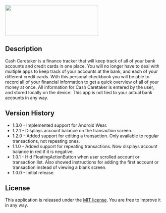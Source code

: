 [<img src="http://new.dafdealer.co.uk/image-uploads/images/google_play_icon.png" width="300" height="100">](https://play.google.com/store/apps/details?id=com.androidessence.cashcaretaker&hl=en)

Description
----

Cash Caretaker is a finance tracker that will keep track of all of your bank accounts and credit cards in one place. You will no longer have to deal with multiple apps to keep track of your accounts at the bank, and each of your different credit cards. With this personal checkbook you will be able to record all of your financial information to get a quick overview of all of your money at once.
All information for Cash Caretaker is entered by the user, and stored locally on the device. This app is not tied to your actual bank accounts in any way.

Version History
----
- 1.3.0 - Implemented support for Android Wear.
- 1.2.1 - Displays account balance on the transaction screen.
- 1.2.0 - Added support for editing a transaction. Only available to regular transactions, not repeating ones.
- 1.1.0 - Added support for repeating transactions. Now displays account balance in red if it is negative.
- 1.0.1 - Hid FloatingActionButton when user scrolled account or transaction list. Also showed instructions for adding the first account or transaction instead of viewing a blank screen.
- 1.0.0 - Initial release.

License
----
This application is released under the [MIT license](https://opensource.org/licenses/MIT). You are free to improve it in any way.
